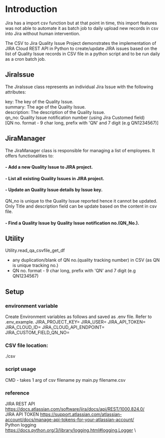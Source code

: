 # Introduction
Jira has a import csv function but at that point in time, this import features was not able to automate it as batch job to daily upload new records in csv into Jira without human intervention.

The CSV to Jira Quality Issue Project demonstrates the implementation of JIRA Cloud REST API in Python to create/update JIRA issues based on the 
list of Quality Issue records in CSV file in a python script and to be run daily as a cron batch job.

## JiraIssue
The JiraIssue class represents an individual Jira Issue with the following attributes:

key: The key of the Quality Issue. \
summary: The age of the Quality Issue. \
description: The description of the Quality Issue. \
qn_no: Quality Issue notification number (using Jira Customed field) \
[QN no. format - 9 char long, prefix with 'QN' and 7 digit (e.g QN1234567)]

## JiraManager
The JiraManager class is responsible for managing a list of employees. It offers functionalities to:

#### - Add a new Quality Issue to JIRA project. 
#### - List all existing Quality Issues in JIRA project.
#### - Update an Quality Issue details by Issue key.
QN_no is unique to the Quality Issue reported hence it cannot be updated.
Only Title and description field can be update based on the content in csv file.
#### - Find a Quality Issue by Quality Issue notification no.(QN_No.). 

## Utility
Utility.read_qa_csvfile_get_df
- any duplication/blank of QN no.(quality tracking number) in CSV (as QN is unique tracking no.)
- QN no. format - 9 char long, prefix with 'QN' and 7 digit (e.g QN1234567)

## Setup
### environment variable
Create Environment variables as follows and saved as .env file. Refer to .env_example.
JIRA_PROJECT_KEY=
JIRA_USER=
JIRA_API_TOKEN=
JIRA_CLOUD_ID=
JIRA_CLOUD_API_ENDPOINT=
JIRA_CUSTOM_FIELD_QN_NO=

### CSV file location: 
./csv

### script usage
CMD - takes 1 arg of csv filename
py main.py filename.csv

### reference 
JIRA REST API https://docs.atlassian.com/software/jira/docs/api/REST/1000.824.0/    \
JIRA API TOKEN https://support.atlassian.com/atlassian-account/docs/manage-api-tokens-for-your-atlassian-account/   \
Python logging https://docs.python.org/3/library/logging.html#logging.Logger \
